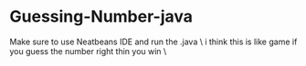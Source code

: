 # Guessing-Number-java
Make sure to use Neatbeans IDE and run the .java
\\ i think this is like game if you guess the number right thin you win \\
